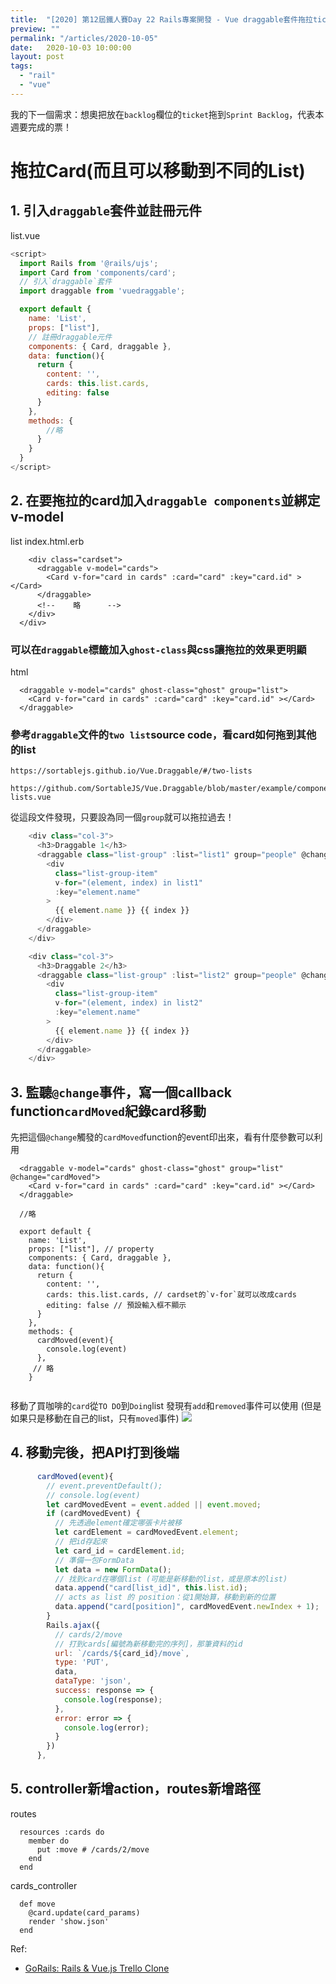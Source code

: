 ```yaml
---
title:  "[2020] 第12屆鐵人賽Day 22 Rails專案開發 - Vue draggable套件拖拉ticket"
preview: ""
permalink: "/articles/2020-10-05"
date:   2020-10-03 10:00:00
layout: post
tags: 
  - "rail"
  - "vue"    
---
```



我的下一個需求：想奧把放在`backlog`欄位的`ticket`拖到`Sprint Backlog`，代表本週要完成的票！

# 拖拉Card(而且可以移動到不同的List)

## 1. 引入`draggable`套件並註冊元件

list.vue

```javascript
<script>
  import Rails from '@rails/ujs';
  import Card from 'components/card';
  // 引入`draggable`套件
  import draggable from 'vuedraggable';

  export default {              
    name: 'List',
    props: ["list"], 
    // 註冊draggable元件
    components: { Card, draggable },
    data: function(){
      return {
        content: '',
        cards: this.list.cards, 
        editing: false 
      }
    },
    methods: {
        //略       
      }
    }
  }
</script>

```

## 2. 在要拖拉的card加入`draggable components`並綁定v-model

list index.html.erb

```htmlmixed
    <div class="cardset">
      <draggable v-model="cards">
        <Card v-for="card in cards" :card="card" :key="card.id" ></Card>
      </draggable>
      <!--    略      -->
    </div>
  </div>
```

### 可以在`draggable`標籤加入`ghost-class`與css讓拖拉的效果更明顯

html
```
  <draggable v-model="cards" ghost-class="ghost" group="list">
    <Card v-for="card in cards" :card="card" :key="card.id" ></Card>
  </draggable>
```

### 參考`draggable`文件的`two list`source code，看card如何拖到其他的list

```
https://sortablejs.github.io/Vue.Draggable/#/two-lists

https://github.com/SortableJS/Vue.Draggable/blob/master/example/components/two-lists.vue
```
從這段文件發現，只要設為同一個`group`就可以拖拉過去！
```javascript
    <div class="col-3">
      <h3>Draggable 1</h3>
      <draggable class="list-group" :list="list1" group="people" @change="log">
        <div
          class="list-group-item"
          v-for="(element, index) in list1"
          :key="element.name"
        >
          {{ element.name }} {{ index }}
        </div>
      </draggable>
    </div>

    <div class="col-3">
      <h3>Draggable 2</h3>
      <draggable class="list-group" :list="list2" group="people" @change="log">
        <div
          class="list-group-item"
          v-for="(element, index) in list2"
          :key="element.name"
        >
          {{ element.name }} {{ index }}
        </div>
      </draggable>
    </div>
```

## 3. 監聽`@change`事件，寫一個callback function`cardMoved`紀錄card移動

先把這個`@change`觸發的`cardMoved`function的event印出來，看有什麼參數可以利用

```
  <draggable v-model="cards" ghost-class="ghost" group="list" @change="cardMoved">
    <Card v-for="card in cards" :card="card" :key="card.id" ></Card>
  </draggable>
  
  //略
  
  export default {              
    name: 'List',
    props: ["list"], // property
    components: { Card, draggable },
    data: function(){
      return {
        content: '',
        cards: this.list.cards, // cardset的`v-for`就可以改成cards
        editing: false // 預設輸入框不顯示
      }
    },
    methods: {
      cardMoved(event){
        console.log(event)
      },
     // 略
    }
  
```

移動了買咖啡的`card`從`TO DO`到`Doing`list
發現有`add`和`removed`事件可以使用
(但是如果只是移動在自己的list，只有`moved`事件)
![](https://i.imgur.com/GYiS1yL.jpg)


## 4. 移動完後，把API打到後端

```javascript
      cardMoved(event){
        // event.preventDefault();
        // console.log(event)
        let cardMovedEvent = event.added || event.moved;
        if (cardMovedEvent) {
          // 先透過element確定哪張卡片被移
          let cardElement = cardMovedEvent.element;
          // 把id存起來
          let card_id = cardElement.id;
          // 準備一包FormData
          let data = new FormData();
          // 找到card在哪個list (可能是新移動的list，或是原本的list)
          data.append("card[list_id]", this.list.id);
          // acts as list 的 position：從1開始算，移動到新的位置
          data.append("card[position]", cardMovedEvent.newIndex + 1);
        }
        Rails.ajax({
          // cards/2/move
          // 打到cards[編號為新移動完的序列]，那筆資料的id
          url: `/cards/${card_id}/move`,
          type: 'PUT',
          data,
          dataType: 'json',
          success: response => {
            console.log(response);
          },
          error: error => {
            console.log(error);
          }
        })
      },
```

## 5. controller新增action，routes新增路徑

routes
```
  resources :cards do
    member do
      put :move # /cards/2/move
    end
  end
```

cards_controller
```
  def move
    @card.update(card_params)
    render 'show.json'
  end
```

Ref: 

 * [GoRails: Rails & Vue.js Trello Clone](https://gorails.com/episodes/rails-vuejs-trello-clone-part-1)
